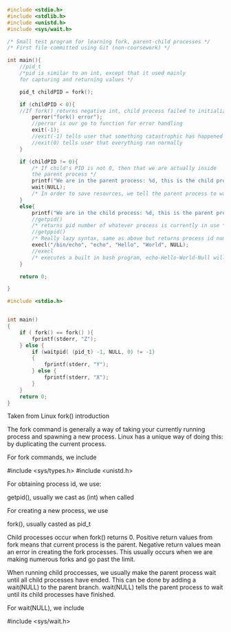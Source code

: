 ``` c
#include <stdio.h>
#include <stdlib.h>
#include <unistd.h>
#include <sys/wait.h>

/* Small test program for learning fork, parent-child processes */
/* First file committed using Git (non-coursework) */

int main(){
	//pid_t
	/*pid is similar to an int, except that it used mainly
	for capturing and returning values */

	pid_t childPID = fork();

	if (childPID < 0){
	//If fork() returns negative int, child process failed to initialize
		perror("fork() error");
		//perror is our go to function for error handling
		exit(-1);
		//exit(-1) tells user that something catastrophic has happened
		//exit(0) tells user that everything ran normally
	}

	if (childPID != 0){
		/* If child's PID is not 0, then that we are actually inside
		the parent process */
		printf("We are in the parent process: %d, this is the child process: %d", getpid(), childPID);
		wait(NULL);
		/* In order to save resources, we tell the parent process to wait for the child process to catch up and join */
	}
	else{
		printf("We are in the child process: %d, this is the parent process: %d \n", getpid(), getppid());
		//getpid()
		/* returns pid number of whatever process is currently in use */
		//getppid()
		/* Really lazy syntax, same as above but returns process id number of whatever process is one level above */
		execl("/bin/echo", "echo", "Hello", "World", NULL);
		//execl
		/* executes a built in bash program, echo-Hello-World-Null will echo "Hello World" as expected. Null is used a terminator arg */
	}

	return 0;

}
```

``` c
#include <stdio.h>


int main()
{
	if ( fork() == fork() ){
		fprintf(stderr, "Z");
	} else {
		if (waitpid( (pid_t) -1, NULL, 0) != -1)
		{
			fprintf(stderr, "Y");
		} else {
			fprintf(stderr, "X");
		}
	}
	return 0;
}

```

Taken from Linux fork() introduction

The fork command is generally a way of taking your currently running process and
spawning a new process. Linux has a unique way of doing this: by duplicating the
current process. 

For fork commands, we include

#include <sys/types.h>
#include <unistd.h>

For obtaining process id, we use:

getpid(), usually we cast as (int) when called

For creating a new process, we use

fork(), usually casted as pid_t

Child processes occur when fork() returns 0. Positive return values from fork
means that current process is the parent. Negative return values mean an error
in creating the fork processes. This usually occurs when we are making numerous
forks and go past the limit.

When running child proccesses, we usually make the parent process wait until
all child processes have ended. This can be done by adding a wait(NULL) to the
parent branch. wait(NULL) tells the parent process to wait until its child
processes have finished.

For wait(NULL), we include

#include <sys/wait.h>


